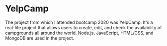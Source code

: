 # YelpCamp
The project from which I attended bootcamp 2020 was YelpCamp. It's a real-life project that allows users to create, edit, and check the availability of campgrounds all around the world. Node.js, JavaScript, HTML/CSS, and MongoDB are used in the project.
